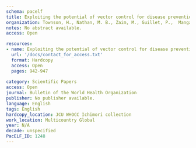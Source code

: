 ```yaml
---
schema: pacelf
title: Exploiting the potential of vector control for disease prevention
organization: Townson, H., Nathan, M. B., Zaim, M., Guillet, P.,  Manga, L., Bos, R., Kindhauser, M.
notes: No abstract available.
access: Open

resources:
- name: Exploiting the potential of vector control for disease prevention
  url: '/docs/contact_for_access.txt'
  format: Hardcopy
  access: Open
  pages: 942-947
 
category: Scientific Papers
access: Open
journal: Bulletin of the World Health Organization
publisher: No publisher available. 
language: English 
tags: English 
hardcopy_location: JCU WHOCC Ichimori collection
work_location: Multicountry Global
year: N/A
decade: unspecified
PacELF_ID: 1248
---
```

